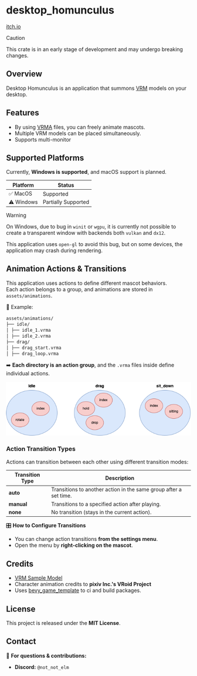 # desktop_homunculus

[itch.io](https://notelm.itch.io/desktop-homunculus)

> [!CAUTION]
> This crate is in an early stage of development and may undergo breaking changes.

## Overview

Desktop Homunculus is an application that summons [VRM](https://vrm.dev/en/vrm/vrm_about/) models on your desktop.

## Features

- By using [VRMA](https://vrm.dev/en/vrma/) files, you can freely animate mascots.
- Multiple VRM models can be placed simultaneously.
- Supports multi-monitor

## Supported Platforms

Currently, **Windows is supported**, and macOS support is planned.

| Platform   | Status              |
|------------|---------------------|
| ✅ MacOS    | Supported           |
| ⚠️ Windows | Partially Supported |

> [!WARNING]
> On Windows, due to bug in `winit` or `wgpu`,
> it is currently not possible to create a transparent window with backends both `vulkan` and `dx12`.
>
>This application uses `open-gl` to avoid this bug, but on some devices, the application may crash during rendering.

## Animation Actions & Transitions

This application uses actions to define different mascot behaviors.  
Each action belongs to a group, and animations are stored in `assets/animations`.

📂 Example:

```
assets/animations/
├── idle/
│ ├── idle_1.vrma
│ ├── idle_2.vrma
├── drag/
│ ├── drag_start.vrma
│ ├── drag_loop.vrma
```

➡️ **Each directory is an action group**, and the `.vrma` files inside define individual actions.

![action_group](./docs/action_group.drawio.png)

### Action Transition Types

Actions can transition between each other using different transition modes:

| Transition Type | Description                                                       |
|-----------------|-------------------------------------------------------------------|
| **auto**        | Transitions to another action in the same group after a set time. |
| **manual**      | Transitions to a specified action after playing.                  |
| **none**        | No transition (stays in the current action).                      |

🎛️ **How to Configure Transitions**

- You can change action transitions **from the settings menu**.
- Open the menu by **right-clicking on the mascot**.

## Credits

- [VRM Sample Model](https://vroid.pixiv.help/hc/ja/articles/4402394424089-AvatarSample-A-Z)
- Character animation credits to **pixiv Inc.'s VRoid Project**
- Uses [bevy_game_template](https://github.com/NiklasEi/bevy_game_template) to ci and build packages.

## License

This project is released under the **MIT License**.

## Contact

📢 **For questions & contributions:**

- **Discord:** `@not_not_elm`
